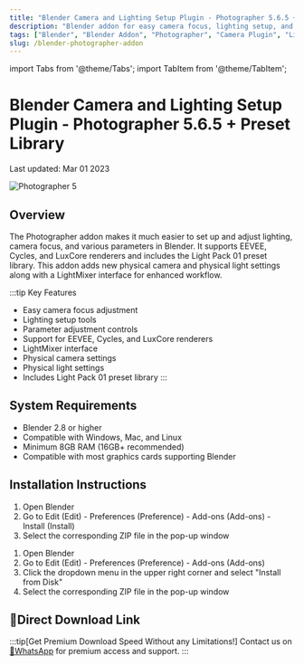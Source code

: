 ```yaml
---
title: "Blender Camera and Lighting Setup Plugin - Photographer 5.6.5 + Preset Library"
description: "Blender addon for easy camera focus, lighting setup, and parameter adjustments with support for EEVEE, Cycles, and LuxCore renderers."
tags: ["Blender", "Blender Addon", "Photographer", "Camera Plugin", "Lighting Plugin", "EEVEE", "Cycles"]
slug: /blender-photographer-addon
---
```


import Tabs from '@theme/Tabs';
import TabItem from '@theme/TabItem';

# Blender Camera and Lighting Setup Plugin - Photographer 5.6.5 + Preset Library

Last updated: Mar 01 2023

![Photographer 5](https://www.gfxcamp.com/wp-content/uploads/2023/03/Photographer-5.jpg)

## Overview

The Photographer addon makes it much easier to set up and adjust lighting, camera focus, and various parameters in Blender. It supports EEVEE, Cycles, and LuxCore renderers and includes the Light Pack 01 preset library. This addon adds new physical camera and physical light settings along with a LightMixer interface for enhanced workflow.

:::tip Key Features
- Easy camera focus adjustment
- Lighting setup tools
- Parameter adjustment controls
- Support for EEVEE, Cycles, and LuxCore renderers
- LightMixer interface
- Physical camera settings
- Physical light settings
- Includes Light Pack 01 preset library
:::

## System Requirements

- Blender 2.8 or higher
- Compatible with Windows, Mac, and Linux
- Minimum 8GB RAM (16GB+ recommended)
- Compatible with most graphics cards supporting Blender

## Installation Instructions

<Tabs>
<TabItem value="blender40" label="Blender 4.0 or Lower">

1. Open Blender
2. Go to Edit (Edit) - Preferences (Preference) - Add-ons (Add-ons) - Install (Install)
3. Select the corresponding ZIP file in the pop-up window

</TabItem>
<TabItem value="blender41" label="Blender 4.1 or Higher">

1. Open Blender
2. Go to Edit (Edit) - Preferences (Preference) - Add-ons (Add-ons)
3. Click the dropdown menu in the upper right corner and select "Install from Disk"
4. Select the corresponding ZIP file in the pop-up window

</TabItem>
</Tabs>


## 🚀Direct Download Link
:::tip[Get Premium Download Speed Without any Limitations!]
Contact us on [💬WhatsApp](https://wa.me/+8613237610083) for premium  access and support.
:::
